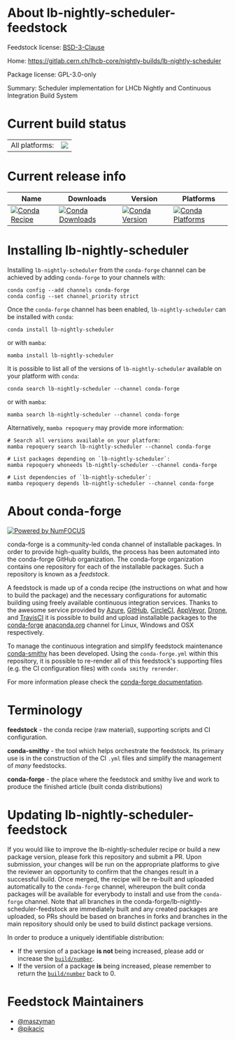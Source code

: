 About lb-nightly-scheduler-feedstock
====================================

Feedstock license: [BSD-3-Clause](https://github.com/conda-forge/lb-nightly-scheduler-feedstock/blob/main/LICENSE.txt)

Home: https://gitlab.cern.ch/lhcb-core/nightly-builds/lb-nightly-scheduler

Package license: GPL-3.0-only

Summary: Scheduler implementation for LHCb Nightly and Continuous Integration Build System

Current build status
====================


<table><tr><td>All platforms:</td>
    <td>
      <a href="https://dev.azure.com/conda-forge/feedstock-builds/_build/latest?definitionId=14583&branchName=main">
        <img src="https://dev.azure.com/conda-forge/feedstock-builds/_apis/build/status/lb-nightly-scheduler-feedstock?branchName=main">
      </a>
    </td>
  </tr>
</table>

Current release info
====================

| Name | Downloads | Version | Platforms |
| --- | --- | --- | --- |
| [![Conda Recipe](https://img.shields.io/badge/recipe-lb--nightly--scheduler-green.svg)](https://anaconda.org/conda-forge/lb-nightly-scheduler) | [![Conda Downloads](https://img.shields.io/conda/dn/conda-forge/lb-nightly-scheduler.svg)](https://anaconda.org/conda-forge/lb-nightly-scheduler) | [![Conda Version](https://img.shields.io/conda/vn/conda-forge/lb-nightly-scheduler.svg)](https://anaconda.org/conda-forge/lb-nightly-scheduler) | [![Conda Platforms](https://img.shields.io/conda/pn/conda-forge/lb-nightly-scheduler.svg)](https://anaconda.org/conda-forge/lb-nightly-scheduler) |

Installing lb-nightly-scheduler
===============================

Installing `lb-nightly-scheduler` from the `conda-forge` channel can be achieved by adding `conda-forge` to your channels with:

```
conda config --add channels conda-forge
conda config --set channel_priority strict
```

Once the `conda-forge` channel has been enabled, `lb-nightly-scheduler` can be installed with `conda`:

```
conda install lb-nightly-scheduler
```

or with `mamba`:

```
mamba install lb-nightly-scheduler
```

It is possible to list all of the versions of `lb-nightly-scheduler` available on your platform with `conda`:

```
conda search lb-nightly-scheduler --channel conda-forge
```

or with `mamba`:

```
mamba search lb-nightly-scheduler --channel conda-forge
```

Alternatively, `mamba repoquery` may provide more information:

```
# Search all versions available on your platform:
mamba repoquery search lb-nightly-scheduler --channel conda-forge

# List packages depending on `lb-nightly-scheduler`:
mamba repoquery whoneeds lb-nightly-scheduler --channel conda-forge

# List dependencies of `lb-nightly-scheduler`:
mamba repoquery depends lb-nightly-scheduler --channel conda-forge
```


About conda-forge
=================

[![Powered by
NumFOCUS](https://img.shields.io/badge/powered%20by-NumFOCUS-orange.svg?style=flat&colorA=E1523D&colorB=007D8A)](https://numfocus.org)

conda-forge is a community-led conda channel of installable packages.
In order to provide high-quality builds, the process has been automated into the
conda-forge GitHub organization. The conda-forge organization contains one repository
for each of the installable packages. Such a repository is known as a *feedstock*.

A feedstock is made up of a conda recipe (the instructions on what and how to build
the package) and the necessary configurations for automatic building using freely
available continuous integration services. Thanks to the awesome service provided by
[Azure](https://azure.microsoft.com/en-us/services/devops/), [GitHub](https://github.com/),
[CircleCI](https://circleci.com/), [AppVeyor](https://www.appveyor.com/),
[Drone](https://cloud.drone.io/welcome), and [TravisCI](https://travis-ci.com/)
it is possible to build and upload installable packages to the
[conda-forge](https://anaconda.org/conda-forge) [anaconda.org](https://anaconda.org/)
channel for Linux, Windows and OSX respectively.

To manage the continuous integration and simplify feedstock maintenance
[conda-smithy](https://github.com/conda-forge/conda-smithy) has been developed.
Using the ``conda-forge.yml`` within this repository, it is possible to re-render all of
this feedstock's supporting files (e.g. the CI configuration files) with ``conda smithy rerender``.

For more information please check the [conda-forge documentation](https://conda-forge.org/docs/).

Terminology
===========

**feedstock** - the conda recipe (raw material), supporting scripts and CI configuration.

**conda-smithy** - the tool which helps orchestrate the feedstock.
                   Its primary use is in the construction of the CI ``.yml`` files
                   and simplify the management of *many* feedstocks.

**conda-forge** - the place where the feedstock and smithy live and work to
                  produce the finished article (built conda distributions)


Updating lb-nightly-scheduler-feedstock
=======================================

If you would like to improve the lb-nightly-scheduler recipe or build a new
package version, please fork this repository and submit a PR. Upon submission,
your changes will be run on the appropriate platforms to give the reviewer an
opportunity to confirm that the changes result in a successful build. Once
merged, the recipe will be re-built and uploaded automatically to the
`conda-forge` channel, whereupon the built conda packages will be available for
everybody to install and use from the `conda-forge` channel.
Note that all branches in the conda-forge/lb-nightly-scheduler-feedstock are
immediately built and any created packages are uploaded, so PRs should be based
on branches in forks and branches in the main repository should only be used to
build distinct package versions.

In order to produce a uniquely identifiable distribution:
 * If the version of a package **is not** being increased, please add or increase
   the [``build/number``](https://docs.conda.io/projects/conda-build/en/latest/resources/define-metadata.html#build-number-and-string).
 * If the version of a package **is** being increased, please remember to return
   the [``build/number``](https://docs.conda.io/projects/conda-build/en/latest/resources/define-metadata.html#build-number-and-string)
   back to 0.

Feedstock Maintainers
=====================

* [@maszyman](https://github.com/maszyman/)
* [@pikacic](https://github.com/pikacic/)

